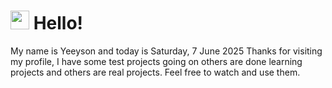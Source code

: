  <h1>
    <img src="https://emojis.slackmojis.com/emojis/images/1643510097/45343/hi.gif?1643510097" width="30"/> 
    Hello!
 </h1>
 <p>
    My name is Yeeyson and today is Saturday, 7 June 2025
    Thanks for visiting my profile, I have some test projects going on others are done learning projects and others are real projects.
    Feel free to watch and use them.
 </p>